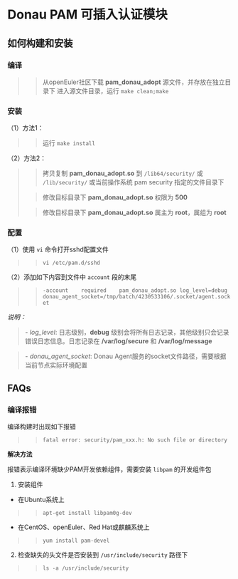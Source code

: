 # Donau PAM 可插入认证模块

## 如何构建和安装

### 编译

>>从openEuler社区下载 **pam_donau_adopt** 源文件，并存放在独立目录下
>>进入源文件目录，运行 `make clean;make`

### 安装

（1）方法1：
>>运行 `make install`

（2）方法2：
>>拷贝复制 **pam_donau_adopt.so** 到 `/lib64/security/` 或 `/lib/security/` 或当前操作系统 pam security 指定的文件目录下
>
>>修改目标目录下 **pam_donau_adopt.so** 权限为 **500**
>
>>修改目标目录下 **pam_donau_adopt.so** 属主为 **root**，属组为 **root**

### 配置

（1）使用 `vi` 命令打开sshd配置文件
>> `vi /etc/pam.d/sshd`

（2）添加如下内容到文件中 `account` 段的末尾
>> `-account    required    pam_donau_adopt.so log_level=debug donau_agent_socket=/tmp/batch/4230533106/.socket/agent.socket`

 *说明：*
>*- log_level*: 日志级别，**debug** 级别会将所有日志记录，其他级别只会记录错误日志信息。日志记录在 **/var/log/secure** 和 **/var/log/message**

>*- donau_agent_socket*: Donau Agent服务的socket文件路径，需要根据当前节点实际环境配置

## FAQs

### 编译报错

编译构建时出现如下报错
>> `fatal error: security/pam_xxx.h: No such file or directory`

__解决方法__

报错表示编译环境缺少PAM开发依赖组件，需要安装 `libpam` 的开发组件包

1. 安装组件

- 在Ubuntu系统上

>> `apt-get install libpam0g-dev`

- 在CentOS、openEuler、Red Hat或麒麟系统上

>> `yum install pam-devel`

2. 检查缺失的头文件是否安装到 `/usr/include/security` 路径下

>> `ls -a /usr/include/security`
